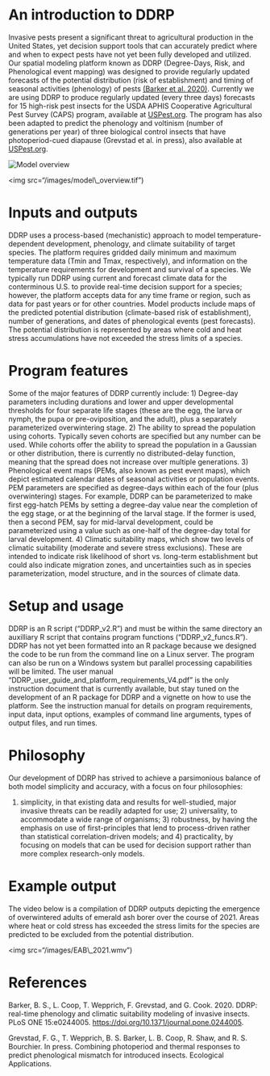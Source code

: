 # An introduction to DDRP

Invasive pests present a significant threat to agricultural production
in the United States, yet decision support tools that can accurately
predict where and when to expect pests have not yet been fully developed
and utilized. Our spatial modeling platform known as DDRP (Degree-Days,
Risk, and Phenological event mapping) was designed to provide regularly
updated forecasts of the potential distribution (risk of establishment)
and timing of seasonal activities (phenology) of pests [(Barker et
al. 2020)](https://doi.org/10.1371/journal.pone.0244005). Currently we
are using DDRP to produce regularly updated (every three days) forecasts
for 15 high-risk pest insects for the USDA APHIS Cooperative
Agricultural Pest Survey (CAPS) program, available at
[USPest.org](http://uspest.org/CAPS). The program has also been adapted
to predict the phenology and voltinism (number of generations per year)
of three biological control insects that have photoperiod-cued diapause
(Grevstad et al. in press), also available at
[USPest.org](http://uspest.org/dd/dodmaps).

![Model
overview](https://github.com/bbarker505/ddrp_v2/blob/master/images/model_overview.tif?raw=true)

<p>
&lt;img src=“/images/model\_overview.tif”)
</p>

# Inputs and outputs

DDRP uses a process-based (mechanistic) approach to model
temperature-dependent development, phenology, and climate suitability of
target species. The platform requires gridded daily minimum and maximum
temperature data (Tmin and Tmax, respectively), and information on the
temperature requirements for development and survival of a species. We
typically run DDRP using current and forecast climate data for the
conterminous U.S. to provide real-time decision support for a species;
however, the platform accepts data for any time frame or region, such as
data for past years or for other countries. Model products include maps
of the predicted potential distribution (climate-based risk of
establishment), number of generations, and dates of phenological events
(pest forecasts). The potential distribution is represented by areas
where cold and heat stress accumulations have not exceeded the stress
limits of a species.

# Program features

Some of the major features of DDRP currently include: 1) Degree-day
parameters including durations and lower and upper developmental
thresholds for four separate life stages (these are the egg, the larva
or nymph, the pupa or pre-oviposition, and the adult), plus a separately
parameterized overwintering stage. 2) The ability to spread the
population using cohorts. Typically seven cohorts are specified but any
number can be used. While cohorts offer the ability to spread the
population in a Gaussian or other distribution, there is currently no
distributed-delay function, meaning that the spread does not increase
over multiple generations. 3) Phenological event maps (PEMs, also known
as pest event maps), which depict estimated calendar dates of seasonal
activities or population events. PEM parameters are specified as
degree-days within each of the four (plus overwintering) stages. For
example, DDRP can be parameterized to make first egg-hatch PEMs by
setting a degree-day value near the completion of the egg stage, or at
the beginning of the larval stage. If the former is used, then a second
PEM, say for mid-larval development, could be parameterized using a
value such as one-half of the degree-day total for larval development.
4) Climatic suitability maps, which show two levels of climatic
suitability (moderate and severe stress exclusions). These are intended
to indicate risk likelihood of short vs. long-term establishment but
could also indicate migration zones, and uncertainties such as in
species parameterization, model structure, and in the sources of climate
data.

# Setup and usage

DDRP is an R script (“DDRP\_v2.R”) and must be within the same directory
an auxilliary R script that contains program functions
(“DDRP\_v2\_funcs.R”). DDRP has not yet been formatted into an R package
because we designed the code to be run from the command line on a Linux
server. The program can also be run on a Windows system but parallel
processing capabilities will be limited. The user manual
“DDRP\_user\_guide\_and\_platform\_requirements\_V4.pdf” is the only
instruction document that is currently available, but stay tuned on the
development of an R package for DDRP and a vignette on how to use the
platform. See the instruction manual for details on program
requirements, input data, input options, examples of command line
arguments, types of output files, and run times.

# Philosophy

Our development of DDRP has strived to achieve a parsimonious balance of
both model simplicity and accuracy, with a focus on four philosophies:
1) simplicity, in that existing data and results for well-studied, major
invasive threats can be readily adapted for use; 2) universality, to
accommodate a wide range of organisms; 3) robustness, by having the
emphasis on use of first-principles that lend to process-driven rather
than statistical correlation-driven models; and 4) practicality, by
focusing on models that can be used for decision support rather than
more complex research-only models.

# Example output

The video below is a compilation of DDRP outputs depicting the emergence
of overwintered adults of emerald ash borer over the course of 2021.
Areas where heat or cold stress has exceeded the stress limits for the
species are predicted to be excluded from the potential distribution.

<p>
&lt;img src=“/images/EAB\_2021.wmv”)
</p>

# References

Barker, B. S., L. Coop, T. Wepprich, F. Grevstad, and G. Cook. 2020.
DDRP: real-time phenology and climatic suitability modeling of invasive
insects. PLoS ONE 15:e0244005.
<https://doi.org/10.1371/journal.pone.0244005>.

Grevstad, F. G., T. Wepprich, B. S. Barker, L. B. Coop, R. Shaw, and R.
S. Bourchier. In press. Combining photoperiod and thermal responses to
predict phenological mismatch for introduced insects. Ecological
Applications.
